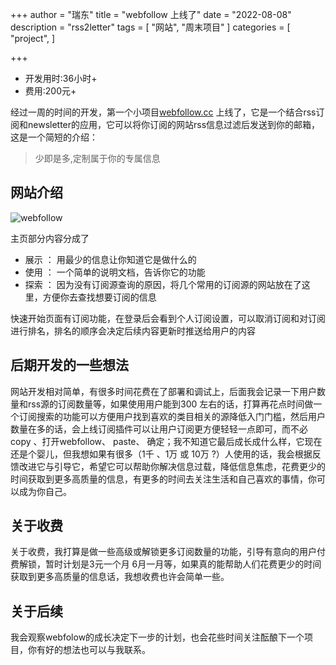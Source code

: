 +++
author = "瑞东"
title = "webfollow 上线了"
date = "2022-08-08"
description = "rss2letter"
tags = [
    "网站",
    "周末项目"
]
categories = [
    "project",
]

+++

- 开发用时:36小时+
- 费用:200元+

经过一周的时间的开发，第一个小项目[webfollow.cc](http://webfollow.cc) 上线了，它是一个结合rss订阅和newsletter的应用，它可以将你订阅的网站rss信息过滤后发送到你的邮箱，这是一个简短的介绍：
> 少即是多,定制属于你的专属信息


##  网站介绍

![webfollow](/images/webfollow/index.jpg)

主页部分内容分成了 
- 展示 ： 用最少的信息让你知道它是做什么的
- 使用 ： 一个简单的说明文档，告诉你它的功能
- 探索 ： 因为没有订阅源查询的原因，将几个常用的订阅源的网站放在了这里，方便你去查找想要订阅的信息

快速开始页面有订阅功能，在登录后会看到个人订阅设置，可以取消订阅和对订阅进行排名，排名的顺序会决定后续内容更新时推送给用户的内容

## 后期开发的一些想法

网站开发相对简单，有很多时间花费在了部署和调试上，后面我会记录一下用户数量和rss源的订阅数量等，如果使用用户能到300 左右的话，打算再花点时间做一个订阅搜索的功能可以方便用户找到喜欢的类目相关的源降低入门门槛，然后用户数量在多的话，会上线订阅插件可以让用户订阅更方便轻轻一点即可，而不必copy 、打开webfollow、 paste、 确定；我不知道它最后成长成什么样，它现在还是个婴儿，但我想如果有很多（1千 、1万 或 10万 ?）人使用的话，我会根据反馈改进它与引导它，希望它可以帮助你解决信息过载，降低信息焦虑，花费更少的时间获取到更多高质量的信息，有更多的时间去关注生活和自己喜欢的事情，你可以成为你自己。

## 关于收费

关于收费，我打算是做一些高级或解锁更多订阅数量的功能，引导有意向的用户付费解锁，暂时计划是3元一个月 6月一月等，如果真的能帮助人们花费更少的时间获取到更多高质量的信息话，我想收费也许会简单一些。

## 关于后续

我会观察webfolow的成长决定下一步的计划，也会花些时间关注酝酿下一个项目，你有好的想法也可以与我联系。
